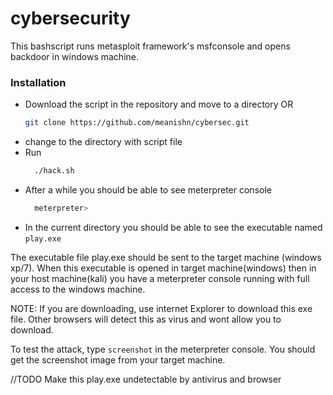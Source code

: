 # cybersecurity 

This bashscript runs metasploit framework's msfconsole and opens backdoor in windows machine.

### Installation
- Download the script in the repository and move to a directory 
  OR
  ```sh
  git clone https://github.com/meanishn/cybersec.git
  ```
- change to the directory with script file
- Run
  ```sh
    ./hack.sh
  ```
- After a while you should be able to see meterpreter console
  ```sh
    meterpreter>
  ```
- In the current directory you should be able to see the executable named ``` play.exe ```

The executable file play.exe should be sent to the target machine (windows xp/7). 
When this executable is opened in target machine(windows) then in your host machine(kali) you have a meterpreter console running
with full access to the windows machine.

NOTE: If you are downloading, use internet Explorer to download this exe file. Other browsers will detect this as virus and wont allow you to download.

To test the attack, type ``` screenshot ``` in the meterpreter console. You should get the screenshot image from your target machine.

//TODO
Make this play.exe undetectable by antivirus and browser

